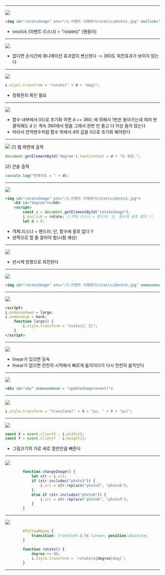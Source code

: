 
---
![](../../../../image/Pasted%20image%2020240923104950.png)
```html
<img id="rotateImage" src="/1.이벤트 이해하기/static/photo1.jpg" onclick="rotate()">
```
- onclick (이벤트 리스너) = "rotate()" (핸들러)
---
![](../../../../image/Pasted%20image%2020240923105031.png)
- 없다면 순식간에 애니메이션 효과없이 변신한다 -> 360도 회전효과가 보이지 않는다
---
![](../../../../image/Pasted%20image%2020240923105221.png)
```js
i.styel.transfrom = "rotate(" + d + "deg)";
```
- 정확한지 확인 필요
---
![](../../../../image/Pasted%20image%2020240923105755.png)
- 함수 내부에서 0으로 초기화 하면 d += 360; 에 의해서 1번은 돌아가는데 여러 번 클릭해도 d 는 계속 360에서 멈춤 그래서 한번 만 돌고 더 이상 돌지 않는다
- 따라서 전역변수처럼 함수 밖에서 d의 값을 0으로 초기화 해야한다
---
![](../../../../image/Pasted%20image%2020240923110059.png)
(1) 웹 화면에 출력
```js
document.getElementById('degree').textContent = d + "도 회전.";
```
(2) 콘솔 출력
```js
console.log("현재각도 = " + d);
```
---
![](../../../../image/Pasted%20image%2020240923111033.png)
```html
<img id="rotateImage" src="/1.이벤트 이해하기/static/photo1.jpg">
    <h3 id="degree"></h3>
    <script>
        const i = document.getElementById("rotateImage");
        i.onclick = rotate; //객체.리스너 = 핸드러; 단, 함수에 괄호 없다 !!
        let d = 0;
```
- 객체.리스너 = 핸드러; 단, 함수에 괄호 없다 !!
- 양쪽으로 할 줄 알아야 함(시험 예상)
---
![](../../../../image/Pasted%20image%2020240923111354.png)
- 반시계 방향으로 회전한다
---
![](../../../../image/Pasted%20image%2020240923112147.png)
```html
<img id="rotateImage" src="/1.이벤트 이해하기/static/photo2.jpg" onmouseover="small()" onmouseout="back()">
```
---
![](../../../../image/Pasted%20image%2020240927103748.png)
```html
<script>
i.onmousedown = large;
i.onmouseup = back;
	function large() {
		i.style.transform = "scale(2, 2)";
	}
</script>
```
---
![](../../../../image/Pasted%20image%2020240927104308.png)
- linear가 있으면 등속
- linear가 없으면 천천히 시작해서 빠르게 움지이다가 다시 천천히 움직인다
---
![](../../../../image/Pasted%20image%2020240927105903.png)
```html
<div id="sky" onmousemove = "updateImage(event)">
```
---
![](../../../../image/Pasted%20image%2020240927110408.png)
```js
i.style.transform = "translate(" + X + "px, " + Y + "px)";
```
---
![](../../../../image/Pasted%20image%2020240927110822.png)
```js
const X = event.clientX - i.width/2;
const Y = event.clientY - i.height/2;
```
- 그림크기의 가로 세로 절반만큼 빼준다
---
![](../../../../image/Pasted%20image%2020240927111327.png)
```js
        function changeImage() {
            let str = i.src;
            if (str.includes("photo3")) {
                i.src = str.replace("photo3", "photo6");
            }
            else if (str.includes("photo6")) {
                i.src = str.replace("photo6", "photo3");
            }
        }
```
---
![](../../../../image/Pasted%20image%2020240927112615.png)
```css
        #followMouse {
            transition: transform 0.5s linear; position:absolute;
        }
```
```js
        function rotate() {
            degree += 90;
            i.style.transform = `rotate(${degree}deg)`;
        }
```
---
